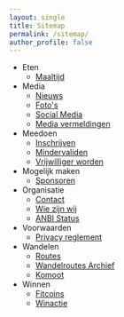 ```yaml
---
layout: single
title: Sitemap
permalink: /sitemap/
author_profile: false
---
```


* Eten
  * [Maaltijd](/maaltijd)
* Media
  * [Nieuws](/nieuws)
  * [Foto's](/fotos)
  * [Social Media](/socials)
  * [Media vermeldingen](/media)
* Meedoen
  * [Inschrijven](/inschrijven)  
  * [Mindervaliden](/routes/mindervaliden)
  * [Vrijwilliger worden](/organisatie/vrijwilligers)
* Mogelijk maken
  * [Sponsoren](/sponsoren)
* Organisatie
  * [Contact](/contact)
  * [Wie zijn wij](/organisatie)
  * [ANBI Status](/anbi)
* Voorwaarden
  * [Privacy reglement](/privacy)
* Wandelen
  * [Routes](/routes)
  * [Wandelroutes Archief](/wandelroutes)
  * [Komoot](/komoot)
* Winnen
  * [Fitcoins](/fitcoins)
  * [Winactie](/winactie) 